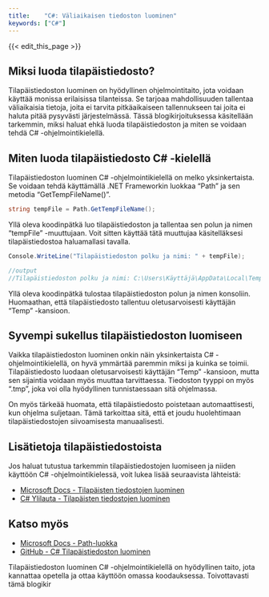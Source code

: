 ```yaml
---
title:    "C#: Väliaikaisen tiedoston luominen"
keywords: ["C#"]
---
```


{{< edit_this_page >}}

## Miksi luoda tilapäistiedosto?

Tilapäistiedoston luominen on hyödyllinen ohjelmointitaito, jota voidaan käyttää monissa erilaisissa tilanteissa. Se tarjoaa mahdollisuuden tallentaa väliaikaisia tietoja, joita ei tarvita pitkäaikaiseen tallennukseen tai joita ei haluta pitää pysyvästi järjestelmässä. Tässä blogikirjoituksessa käsitellään tarkemmin, miksi haluat ehkä luoda tilapäistiedoston ja miten se voidaan tehdä C# -ohjelmointikielellä.

## Miten luoda tilapäistiedosto C# -kielellä

Tilapäistiedoston luominen C# -ohjelmointikielellä on melko yksinkertaista. Se voidaan tehdä käyttämällä .NET Frameworkin luokkaa “Path” ja sen metodia “GetTempFileName()”.

```C#
string tempFile = Path.GetTempFileName();
```

Yllä oleva koodinpätkä luo tilapäistiedoston ja tallentaa sen polun ja nimen “tempFile” -muuttujaan. Voit sitten käyttää tätä muuttujaa käsitelläksesi tilapäistiedostoa haluamallasi tavalla.

```C#
Console.WriteLine("Tilapäistiedoston polku ja nimi: " + tempFile);

//output
//Tilapäistiedoston polku ja nimi: C:\Users\Käyttäjä\AppData\Local\Temp\tmp5DAF.tmp
```

Yllä oleva koodinpätkä tulostaa tilapäistiedoston polun ja nimen konsoliin. Huomaathan, että tilapäistiedosto tallentuu oletusarvoisesti käyttäjän “Temp” -kansioon.

## Syvempi sukellus tilapäistiedoston luomiseen

Vaikka tilapäistiedoston luominen onkin näin yksinkertaista C# -ohjelmointikielellä, on hyvä ymmärtää paremmin miksi ja kuinka se toimii. Tilapäistiedosto luodaan oletusarvoisesti käyttäjän “Temp” -kansioon, mutta sen sijaintia voidaan myös muuttaa tarvittaessa. Tiedoston tyyppi on myös “.tmp”, joka voi olla hyödyllinen tunnistaessaan sitä ohjelmassa.

On myös tärkeää huomata, että tilapäistiedosto poistetaan automaattisesti, kun ohjelma suljetaan. Tämä tarkoittaa sitä, että et joudu huolehtimaan tilapäistiedostojen siivoamisesta manuaalisesti.

## Lisätietoja tilapäistiedostoista

Jos haluat tutustua tarkemmin tilapäistiedostojen luomiseen ja niiden käyttöön C# -ohjelmointikielessä, voit lukea lisää seuraavista lähteistä:

- [Microsoft Docs - Tilapäisten tiedostojen luominen](https://docs.microsoft.com/en-us/dotnet/api/system.io.path.gettempfilename?view=netframework-4.8)
- [C# Ylilauta - Tilapäisten tiedostojen luominen](https://ylilauta.org/c/16/t526940)

## Katso myös

- [Microsoft Docs - Path-luokka](https://docs.microsoft.com/en-us/dotnet/api/system.io.path?view=netframework-4.8)
- [GitHub - C# Tilapäistiedoston luominen](https://github.com/csharpprogramming/Csharp-Tilapäistiedoston-luominen)

Tilapäistiedoston luominen C# -ohjelmointikielellä on hyödyllinen taito, jota kannattaa opetella ja ottaa käyttöön omassa koodauksessa. Toivottavasti tämä blogikir